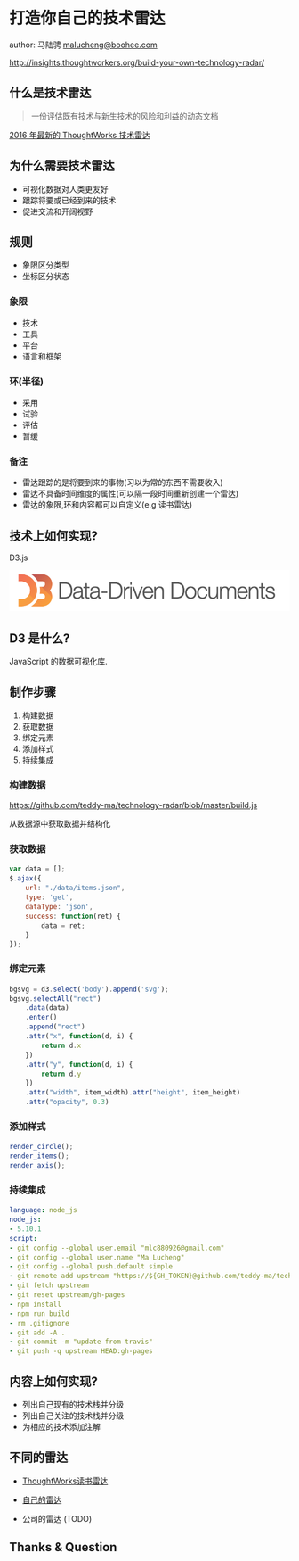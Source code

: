 # 打造你自己的技术雷达

author: 马陆骋 <malucheng@boohee.com>

http://insights.thoughtworkers.org/build-your-own-technology-radar/

## 什么是技术雷达

> 一份评估既有技术与新生技术的风险和利益的动态文档

[2016 年最新的 ThoughtWorks 技术雷达](http://insights.thoughtworkers.org/wp-content/uploads/2015/12/technology-radar-apr-2016-cn.pdf)

## 为什么需要技术雷达

- 可视化数据对人类更友好
- 跟踪将要或已经到来的技术
- 促进交流和开阔视野

## 规则

- 象限区分类型
- 坐标区分状态

### 象限

- 技术
- 工具
- 平台
- 语言和框架

### 环(半径)

- 采用
- 试验
- 评估
- 暂缓

### 备注

- 雷达跟踪的是将要到来的事物(习以为常的东西不需要收入)
- 雷达不具备时间维度的属性(可以隔一段时间重新创建一个雷达)
- 雷达的象限,环和内容都可以自定义(e.g 读书雷达)

## 技术上如何实现?

D3.js

![D3](../assets/images/build-your-own-technology-radar/d3.png)

## D3 是什么?

JavaScript 的数据可视化库.

## 制作步骤

1. 构建数据
2. 获取数据
3. 绑定元素
4. 添加样式
5. 持续集成

### 构建数据

https://github.com/teddy-ma/technology-radar/blob/master/build.js

从数据源中获取数据并结构化

### 获取数据

```javascript
var data = [];
$.ajax({
    url: "./data/items.json",
    type: 'get',
    dataType: 'json',
    success: function(ret) {
        data = ret;
    }
});
```

### 绑定元素

```javascript
bgsvg = d3.select('body').append('svg');
bgsvg.selectAll("rect")
    .data(data)
    .enter()
    .append("rect")
    .attr("x", function(d, i) {
        return d.x
    })
    .attr("y", function(d, i) {
        return d.y
    })
    .attr("width", item_width).attr("height", item_height)
    .attr("opacity", 0.3)
```

### 添加样式

```javascript
render_circle();
render_items();
render_axis();
```

### 持续集成

```yaml
language: node_js
node_js:
- 5.10.1
script:
- git config --global user.email "mlc880926@gmail.com"
- git config --global user.name "Ma Lucheng"
- git config --global push.default simple
- git remote add upstream "https://${GH_TOKEN}@github.com/teddy-ma/technology-radar.git"
- git fetch upstream
- git reset upstream/gh-pages
- npm install
- npm run build
- rm .gitignore
- git add -A .
- git commit -m "update from travis"
- git push -q upstream HEAD:gh-pages
```

## 内容上如何实现?

- 列出自己现有的技术栈并分级
- 列出自己关注的技术栈并分级
- 为相应的技术添加注解

## 不同的雷达

- [ThoughtWorks读书雷达](http://insights.thoughtworkers.org/wp-content/uploads/2015/12/thoughtworks%E8%AF%BB%E4%B9%A6%E9%9B%B7%E8%BE%BE%EF%BC%882016%EF%BC%89.pdf)

- [自己的雷达](https://teddy-ma.github.io/technology-radar/)
- 公司的雷达 (TODO)

## Thanks & Question
